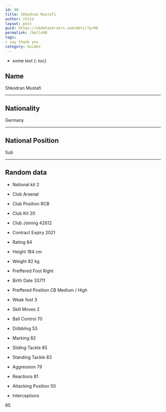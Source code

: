 ```yaml
---
id: 98
title: Shkodran Mustafi
author: chito
layout: post
guid: https://ukdataservers.com/mbti/?p=98
permalink: /hello98
tags:
- say thank you
category: Guides
---
```


* some text
{: toc}


## Name  
Shkodran Mustafi 

* * *

## Nationality  
Germany 

* * *

## National Position  
Sub 

* * *

## Random data 

  * National kit 
2 

  * Club 
Arsenal 

  * Club Position 
RCB 

  * Club Kit 
20 

  * Club Joining 
42612 

  * Contract Expiry 
2021 

  * Rating 
84 

  * Height 
184 cm 

  * Weight 
82 kg 

  * Preffered Foot 
Right 

  * Birth Date 
33711 

  * Preffered Position 
CB Medium / High 

  * Weak foot 
3 

  * Skill Moves 
2 

  * Ball Control 
70 

  * Dribbling 
53 

  * Marking 
82 

  * Sliding Tackle 
85 

  * Standing Tackle 
83 

  * Aggression 
79 

  * Reactions 
81 

  * Attacking Position 
50 

  * Interceptions 

85